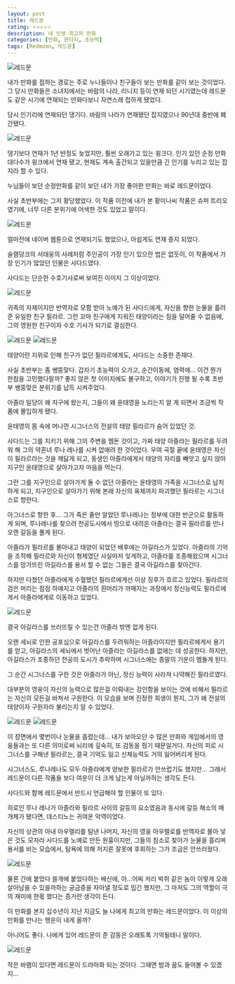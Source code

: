 ```yaml
---
layout: post
title: 레드문
rating: ⭐️⭐️⭐️⭐️⭐️
description: 내 인생 최고의 만화
categories: [만화, 판타지, 초능력]
tags: [Redmoon, 레드문]
---
```


![레드문](../../images/2009/redmoon_01.jpg)

내가 만화를 접하는 경로는 주로 누나들이나 친구들이 보는 만화를 같이 보는 것이었다. 그 당시 만화들은 소녀지에서는 바람의 나라, 리니지 등이 연재 되던 시기였는데 레드문도 같은 시기에 연재되는 만화다보니 자연스레 접하게 됐었다.


당시 인기리에 연재되던 댕기다. 바람의 나라가 연재됐던 잡지였으나 90년대 중반에 폐간됐다.


![레드문](../../images/2009/redmoon_02.jpg)

댕기보다 연재가 1년 반정도 늦었지만, 훨씬 오래가고 있는 윙크다.
인기 있던 순정 만화 대다수가 윙크에서 연재 됐고, 현재도 계속 출간되고 있을만큼 긴 인기를 누리고 있는 잡지라 할 수 있다.


누님들이 보던 순정만화를 같이 보던 내가 가장 좋아한 만화는 바로 레드문이었다.

 사실 초반부에는 그저 황당했었다.
이 작품 이전에 내가 본 황미나씨 작품은 슈퍼 트리오였기에, 너무 다른 분위기에 어색한 것도 있었고 말이다.

![레드문](../../images/2009/redmoon_03.jpg)


얼마전에 네이버 웹툰으로 연재되기도 했었으나, 아쉽게도 연재 중지 되었다.

슬램덩크의 서태웅의 사례처럼 주인공이 가장 인기 있으란 법은 없듯이, 이 작품에서 가장 인기가 많았던 인물은 사다드였다.


사다드는 단순한 수호기사로써 보여진 이미지 그 이상이었다.

![레드문](../../images/2009/redmoon_04.jpg)



귀족의 자제이지만 반역자로 모함 받아 노예가 된 사다드에게, 자신을 향한 눈물을 흘려준 유일한 친구 필라르.
그런 꼬마 친구에게 지워진 태양이라는 짐을 덜어줄 수 없음에, 그의 영원한 친구이자 수호 기사가 되기로 결심한다.

![레드문](../../images/2009/redmoon_05.jpg)
![레드문](../../images/2009/redmoon_06.jpg)

태양이란 지위로 인해 친구가 없던 필라르에게도, 사다드는 소중한 존재다.


사실 초반부는 좀 쌩뚱맞다. 갑자기 초능력이 오가고, 순간이동에, 염력에... 이건 뭔가 한참을 고민했다랄까?
좋지 않은 첫 이미지에도 불구하고, 이야기가 진행 될 수록 초반부 쌩뚱맞은 분위기를 납득 시켜주었다.

아즐라 일당이 왜 지구에 왔는지, 그들이 왜 윤태영을 노리는지 알 게 되면서 조금씩 작품에 몰입하게 됐다.

윤태영의 몸 속에 머나먼 시그너스의 전설의 태양 필라르가 숨어 있었던 것.

사다드는 그를 지키기 위해 그의 주변을 멤돈 것이고, 가짜 태양 아즐라는 필라르를 두려워 해 그의 약혼녀 루나 레나를 시켜 없애려 한 것이었다.
우여 곡절 끝에 윤태영은 자신이 필라르라는 것을 깨닳게 되고, 동생인 아즐라에게서 태양의 자리를 빼앗고 싶지 않아 지구인 윤태영으로 살아가고자 마음을 먹는다.

그런 그를 지구인으로 살아가게 둘 수 없던 아즐라는 윤태영의 가족을 시그너스로 납치하게 되고,
지구인으로 살아가기 위해 본래 자신의 육체까지 파괴했던 필라르는 시그너스로 향한다.

아그너스로 향한 후... 그가 죽은 줄만 알았던 루나레나는 정부에 대한 반군으로 활동하게 되며,
루나레나를 찾으려 천공도시에서 땅으로 내려온 아즐라는 결국 필라르를 만나 오랜 갈등을 풀게 된다.

아즐라가 필라르를 몰아내고 태양이 되었던 배후에는 아길라스가 있었다. 아즐라의 기억을 조작해 필라르와 자신이 형제였단 사실마저 잊게하고, 아즐라를 조종해왔으며 시그너스를 망가뜨린 아길라스를 용서 할 수 없는 그들은 결국 아길라스를 찾아간다.


하지만 다쳤던 아즐라에게 수혈했던 필라르에게선 이상 징후가 흐르고 있었다.
필라르의 검은 머리는 점점 하얘지고 아즐라의 흰머리가 까매지는 과정에서 정신능력도 필라르에게서 아즐라에게로 이동하고 있었다.

![레드문](../../images/2009/redmoon_07.jpg)


결국 아길라스를 쓰러뜨릴 수 있는건 아즐라 밖엔 없게 된다.

오랜 세뇌로 인한 공포심으로 아길라스를 두려워하는 아즐라이지만 필라르에게서 용기를 얻고,
아길라스의 세뇌에서 벗어난 아즐라는 아길라스를 없애는 데 성공한다.
하지만, 아길라스가 조종하던 천공의 도시가 추락하며 시그너스에는 종말의 기운이 멤돌게 된다.

 

그 순간 시그너스를 구한 것은 아즐라가 아닌, 정신 능력이 사라져 나약해진 필라르였다.



대부분의 영웅이 자신의 능력으로 많은걸 이뤄내는 강인함을 보이는 것에 비해서 필라르는 자신의 모든걸 바쳐서 구원한다.
이 모습을 보며 진정한 희생이 뭔지, 그가 왜 전설의 태양이자 구원자라 불리는지 알 수 있었다.

![레드문](../../images/2009/redmoon_08.jpg)
![레드문](../../images/2009/redmoon_09.jpg)

이 장면에서 몇번이나 눈물을 흘렸는데... 내가 보아오던 수 많은 만화와 게임에서의 영웅들과는 또 다른 의미로써 뇌리에 깊숙히, 또 감동을 줬기 때문일거다.
자신의 피로 시그너스를 구해낸 필라르는, 결국 기억도 잃고 신체능력도 거의 잃어버리게 된다.

시그너스도, 루나레나도 모두 아즐라에게 양보한 필라르가 안쓰럽기도 했지만...
그래서 레드문이 다른 작품들 보다 여운이 더 크게 남는게 아닐까하는 생각도 든다.



사다드와 함께 레드문에서 반드시 언급해야 할 인물이 또 있다.

히로인 루나 레나가 아즐라와 필라르 사이의 갈등의 요소였음과 동시에 갈등 해소의 매개체가 됐다면, 데스티노는 귀여운 악역이었다.

자신의 상관의 아내 아우렐리를 탐낸 나머지, 자신의 영웅 아우렐로를 반역자로 몰아 넣은 것도 모자라 사다드를 노예로 만든 원흉이지만, 그들의 침소로 찾아가 눈물을 흘리며 용서를 비는 모습에서, 탐욕에 의해 저지른 잘못에 후회하는 그가 조금은 안쓰러웠다.

![레드문](../../images/2009/redmoon_10.jpg)

물론 간에 붙었다 쓸개에 붙었다하는 배신에, 아...어찌 저리 박쥐 같은 놈이 이렇게 오래 살아남을 수 있을까하는 궁금증을 자아낼 정도로 밉긴 했지만,
그 마저도 그의 역할이 극의 재미에 한몫 했다는 증거란 생각이 든다.


이 만화를 본지 십수년이 지난 지금도 늘 나에게 최고의 만화는 레드문이었다.
이 이상의 만화를 만나는 행운이 내게 올까? 


아니어도 좋다. 나에게 있어 레드문이 준 감동은 오래토록 기억될테니 말이다.

![레드문](../../images/2009/redmoon_11.jpg)

작은 바램이 있다면 레드문이 드라마화 되는 것이다. 그때면 밤과 꿈도 들어볼 수 있겠지...